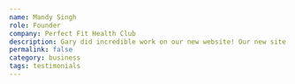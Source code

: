 ```yaml
---
name: Mandy Singh
role: Founder
company: Perfect Fit Health Club
description: Gary did incredible work on our new website! Our new site only launched a couple weeks ago and we have already seen higher traffic and conversion of leads. We highly recommend Loopdash!
permalink: false
category: business
tags: testimonials
---
```

